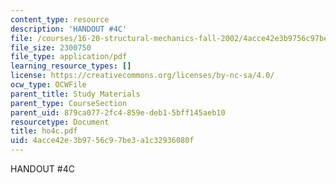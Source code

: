 ```yaml
---
content_type: resource
description: 'HANDOUT #4C'
file: /courses/16-20-structural-mechanics-fall-2002/4acce42e3b9756c97be3a1c32936080f_ho4c.pdf
file_size: 2300750
file_type: application/pdf
learning_resource_types: []
license: https://creativecommons.org/licenses/by-nc-sa/4.0/
ocw_type: OCWFile
parent_title: Study Materials
parent_type: CourseSection
parent_uid: 879ca077-2fc4-859e-deb1-5bff145aeb10
resourcetype: Document
title: ho4c.pdf
uid: 4acce42e-3b97-56c9-7be3-a1c32936080f
---
```

HANDOUT #4C
